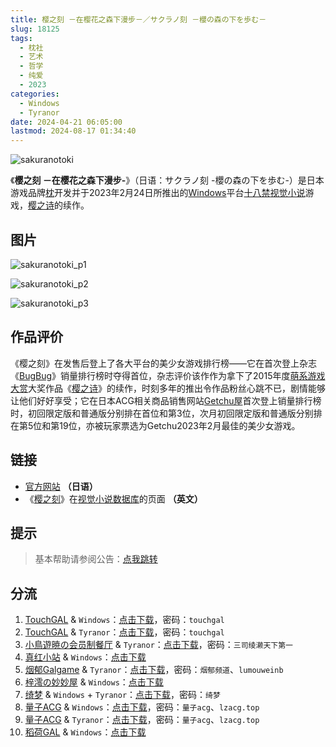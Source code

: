 ```yaml
---
title: 樱之刻 －在樱花之森下漫步－／サクラノ刻 －櫻の森の下を歩む－
slug: 18125
tags:
  - 枕社
  - 艺术
  - 哲学
  - 纯爱
  - 2023
categories:
  - Windows
  - Tyranor
date: 2024-04-21 06:05:00
lastmod: 2024-08-17 01:34:40
---
```


![sakuranotoki](https://static.30hb.cn/vndb/img/sakuranotoki.webp)

《**樱之刻 －在樱花之森下漫步-**》（日语：サクラノ刻 -櫻の森の下を歩む-）是日本游戏品牌[枕](https://zh.wikipedia.org/wiki/枕_(遊戲品牌))开发并于2023年2月24日所推出的[Windows](https://zh.wikipedia.org/wiki/Windows)平台[十八禁](https://zh.wikipedia.org/wiki/日本成人遊戲)[视觉小说](https://zh.wikipedia.org/wiki/视觉小说)游戏，[樱之诗](https://zh.wikipedia.org/wiki/櫻之詩)的续作。

<!--more-->

## 图片

![sakuranotoki_p1](https://static.30hb.cn/vndb/img/sakuranotoki_p1.webp)

![sakuranotoki_p2](https://static.30hb.cn/vndb/img/sakuranotoki_p2.webp)

![sakuranotoki_p3](https://static.30hb.cn/vndb/img/sakuranotoki_p3.webp)

## 作品评价

《樱之刻》在发售后登上了各大平台的美少女游戏排行榜——它在首次登上杂志《[BugBug](https://zh.wikipedia.org/wiki/BugBug)》销量排行榜时夺得首位，杂志评价该作作为拿下了2015年度[萌系游戏大赏](https://zh.wikipedia.org/wiki/萌系遊戲大賞)大奖作品《[樱之诗](https://zh.wikipedia.org/wiki/櫻之詩)》的续作，时刻多年的推出令作品粉丝心跳不已，剧情能够让他们好好享受；它在日本ACG相关商品销售网站[Getchu屋](https://zh.wikipedia.org/wiki/Getchu)首次登上销量排行榜时，初回限定版和普通版分别排在首位和第3位，次月初回限定版和普通版分别排在第5位和第19位，亦被玩家票选为Getchu2023年2月最佳的美少女游戏。

## 链接

- [官方网站](https://www.makura-soft.com/sakuranotoki/) **（日语）**
- 《[樱之刻](https://vndb.org/v20431)》在[视觉小说数据库](https://zh.wikipedia.org/wiki/視覺小說數據庫)的页面 **（英文）**

## 提示

> 基本帮助请参阅公告：[点我跳转](/)

## 分流

1. [TouchGAL](https://www.touchgal.us/) & `Windows`：[点击下载](https://pan.touchgal.net/s/vZyAsW)，密码：`touchgal`
2. [TouchGAL](https://www.touchgal.us/) & `Tyranor`：[点击下载](https://pan.touchgal.net/s/V57GId)，密码：`touchgal`
3. [小鳥遊暁の会员制餐厅](https://t-satoru.top/) & `Tyranor`：[点击下载](https://pan.t-satoru.top/ode5/Galgames/%E3%80%90%E8%87%AA%E5%B0%81%E5%8C%85%E3%80%91%E5%8E%9F%E5%88%9B%E4%BD%9C%E5%93%81/%E6%A8%B1%E4%B9%8B%E5%88%BB)，密码：`三司绫濑天下第一`
4. [真红小站](https://www.shinnku.com/) & `Windows`：[点击下载](https://www.shinnku.com/api/download/0/win/%E6%A8%B1%E4%B9%8B%E5%88%BB.7z)
5. [烟郁Galgame](https://yanyugal.top/) & `Tyranor`：[点击下载](https://yanyugal.top/disk1/%E5%B0%8F%E5%B0%8F%E7%9A%84%E5%88%86%E4%BA%AB%EF%BC%88PC%EF%BC%86%E5%AE%89%E5%8D%93%EF%BC%89/%E5%AE%89%E5%8D%93/ty/%E6%A8%B1%E4%B9%8B%E5%88%BB)，密码：`烟郁频道`、`lumouweinb`
6. [梓澪の妙妙屋](https://zi0.cc/) & `Windows`：[点击下载](https://zi0.cc/d/%2C%E3%80%90ADV-%E5%86%92%E9%99%A9%E6%B8%B8%E6%88%8F%E3%80%91/%E3%80%90PC%E3%80%91%5BADV%5D%5B%E6%9C%BA%E7%BF%BB%5D%E6%A8%B1%E4%B9%8B%E5%88%BB-%E6%BC%AB%E6%AD%A5%E5%9C%A8%E6%A8%B1%E8%8A%B1%E6%A3%AE%E6%9E%97%E4%B8%8B(%E3%82%B5%E3%82%AF%E3%83%A9%E3%83%8E%E5%88%BB%20-%E6%AB%BB%E3%81%AE%E6%A3%AE%E3%81%AE%E4%B8%8B%E3%82%92%E6%AD%A9%E3%82%80-)/%E3%82%B5%E3%82%AF%E3%83%A9%E3%83%8E%E5%88%BB%20-%E6%AB%BB%E3%81%AE%E6%A3%AE%E3%81%AE%E4%B8%8B%E3%82%92%E6%AD%A9%E3%82%80-.zip?sign=UY-bJfPh9qF3oas4BEfsoIIv9mjihJ24QOdMBnz8rXg=:0)
7. [绮梦](https://acgs.one/) & `Windows` + `Tyranor`：[点击下载](https://game.acgs.one/game/455.html)，密码：`绮梦`
8. [量子ACG](https://lzacg.org/) & `Windows`：[点击下载](https://lzacg.org/7642)，密码：`量子acg`、`lzacg.top`
9. [量子ACG](https://lzacg.org/) & `Tyranor`：[点击下载](https://lzacg.org/7772)，密码：`量子acg`、`lzacg.top`
10. [稻荷GAL](https://inarigal.com/) & `Windows`：[点击下载](https://sakustar.club/art/13317)
